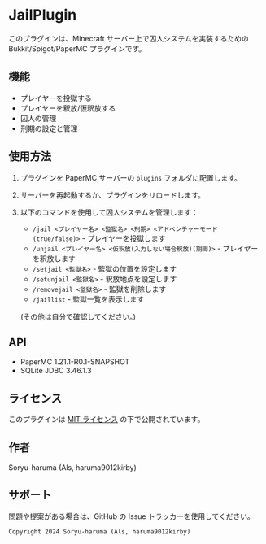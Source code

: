 # JailPlugin

このプラグインは、Minecraft サーバー上で囚人システムを実装するための Bukkit/Spigot/PaperMC プラグインです。

## 機能

- プレイヤーを投獄する
- プレイヤーを釈放/仮釈放する
- 囚人の管理
- 刑期の設定と管理

## 使用方法

1. プラグインを PaperMC サーバーの `plugins` フォルダに配置します。
2. サーバーを再起動するか、プラグインをリロードします。
3. 以下のコマンドを使用して囚人システムを管理します：

   - `/jail <プレイヤー名> <監獄名> <刑期> <アドベンチャーモード(true/false)>` - プレイヤーを投獄します
   - `/unjail <プレイヤー名> <仮釈放(入力しない場合釈放)(期間)>` - プレイヤーを釈放します
   - `/setjail <監獄名>` - 監獄の位置を設定します
   - `/setunjail <監獄名>` - 釈放地点を設定します
   - `/removejail <監獄名>` - 監獄を削除します
   - `/jaillist` - 監獄一覧を表示します

   (その他は自分で確認してください。)

## API

- PaperMC 1.21.1-R0.1-SNAPSHOT
- SQLite JDBC 3.46.1.3

## ライセンス

このプラグインは [MIT ライセンス](LICENSE.head) の下で公開されています。

## 作者

Soryu-haruma (Als, haruma9012kirby)

## サポート

問題や提案がある場合は、GitHub の Issue トラッカーを使用してください。

`Copyright 2024 Soryu-haruma (Als, haruma9012kirby)`
